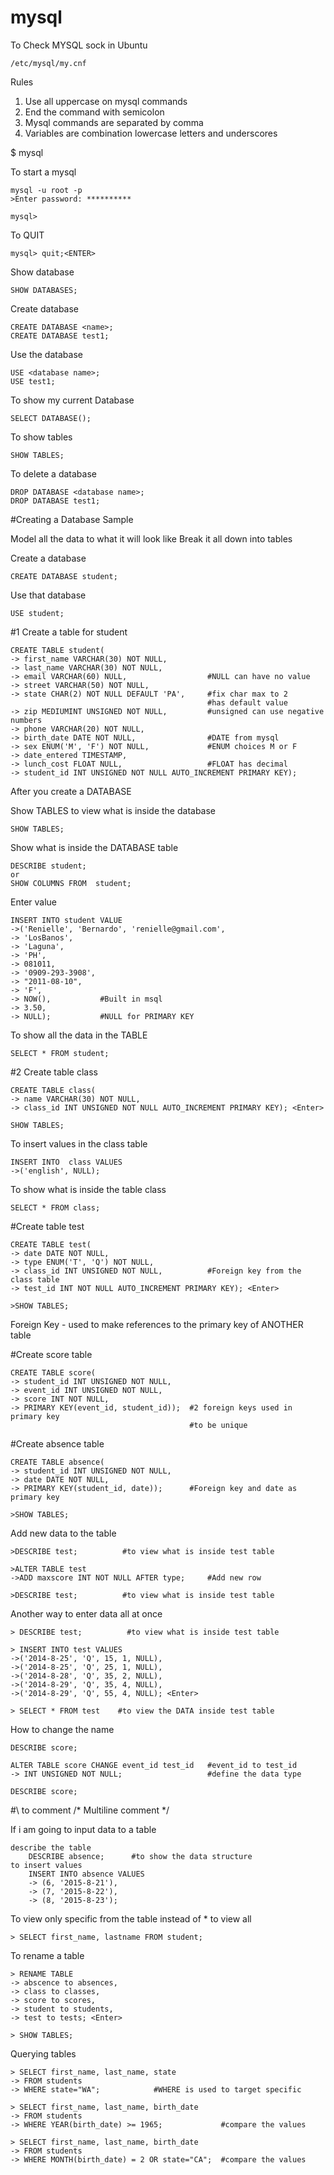 # mysql

To Check MYSQL sock in Ubuntu

    /etc/mysql/my.cnf

Rules
1.  Use all uppercase on mysql commands
2.  End the command with semicolon
3.  Mysql commands are separated by comma
4.  Variables are combination lowercase letters and underscores

$ mysql <Enter>

To start a mysql

	mysql -u root -p
	>Enter password: **********

	mysql>

To QUIT

	mysql> quit;<ENTER>

Show database

    SHOW DATABASES;

Create database

    CREATE DATABASE <name>;
    CREATE DATABASE test1;

Use the database

    USE <database name>;
    USE test1;

To show my current Database

    SELECT DATABASE();

To show tables

    SHOW TABLES;    

To delete a database

    DROP DATABASE <database name>;
    DROP DATABASE test1;

#Creating a Database Sample

Model all the data to what it will look like
Break it all down into tables

Create a database

    CREATE DATABASE student;    

Use that database

    USE student;

#1 Create a table for student

    CREATE TABLE student(
    -> first_name VARCHAR(30) NOT NULL,
    -> last_name VARCHAR(30) NOT NULL,
    -> email VARCHAR(60) NULL,                  #NULL can have no value
    -> street VARCHAR(50) NOT NULL,
    -> state CHAR(2) NOT NULL DEFAULT 'PA',     #fix char max to 2
                                                #has default value
    -> zip MEDIUMINT UNSIGNED NOT NULL,         #unsigned can use negative numbers
    -> phone VARCHAR(20) NOT NULL,
    -> birth_date DATE NOT NULL,                #DATE from mysql
    -> sex ENUM('M', 'F') NOT NULL,             #ENUM choices M or F
    -> date_entered TIMESTAMP,
    -> lunch_cost FLOAT NULL,                   #FLOAT has decimal
    -> student_id INT UNSIGNED NOT NULL AUTO_INCREMENT PRIMARY KEY);
    
After you create a DATABASE

Show TABLES to view what is inside the database

    SHOW TABLES;

Show what is inside the DATABASE table

    DESCRIBE student;
    or
    SHOW COLUMNS FROM  student;

Enter value 

    INSERT INTO student VALUE
    ->('Renielle', 'Bernardo', 'renielle@gmail.com',
    -> 'LosBanos',
    -> 'Laguna',
    -> 'PH',
    -> 081011,
    -> '0909-293-3908',
    -> "2011-08-10",
    -> 'F',
    -> NOW(),           #Built in msql
    -> 3.50,
    -> NULL);           #NULL for PRIMARY KEY

To show all the data in the TABLE

    SELECT * FROM student;

#2 Create table class

    CREATE TABLE class(
    -> name VARCHAR(30) NOT NULL,
    -> class_id INT UNSIGNED NOT NULL AUTO_INCREMENT PRIMARY KEY); <Enter>

    SHOW TABLES;

To insert values in the class table

    INSERT INTO  class VALUES
    ->('english', NULL);

To show what is inside the table class

    SELECT * FROM class;

#Create table test

    CREATE TABLE test(
    -> date DATE NOT NULL,
    -> type ENUM('T', 'Q') NOT NULL,
    -> class_id INT UNSIGNED NOT NULL,          #Foreign key from the class table
    -> test_id INT NOT NULL AUTO_INCREMENT PRIMARY KEY); <Enter>

    >SHOW TABLES;

Foreign Key - used to make references to the primary key of ANOTHER table

#Create score table

    CREATE TABLE score(
    -> student_id INT UNSIGNED NOT NULL,
    -> event_id INT UNSIGNED NOT NULL,
    -> score INT NOT NULL,
    -> PRIMARY KEY(event_id, student_id));  #2 foreign keys used in primary key
                                            #to be unique

#Create absence table

    CREATE TABLE absence(
    -> student_id INT UNSIGNED NOT NULL,
    -> date DATE NOT NULL,
    -> PRIMARY KEY(student_id, date));      #Foreign key and date as primary key

    >SHOW TABLES;

Add new data to the table

    >DESCRIBE test;          #to view what is inside test table

    >ALTER TABLE test
    ->ADD maxscore INT NOT NULL AFTER type;     #Add new row

    >DESCRIBE test;          #to view what is inside test table

Another way to enter data all at once

    > DESCRIBE test;          #to view what is inside test table

    > INSERT INTO test VALUES
    ->('2014-8-25', 'Q', 15, 1, NULL),
    ->('2014-8-25', 'Q', 25, 1, NULL),
    ->('2014-8-28', 'Q', 35, 2, NULL),
    ->('2014-8-29', 'Q', 35, 4, NULL),
    ->('2014-8-29', 'Q', 55, 4, NULL); <Enter>

    > SELECT * FROM test    #to view the DATA inside test table

How to change the name

    DESCRIBE score;

    ALTER TABLE score CHANGE event_id test_id   #event_id to test_id
    -> INT UNSIGNED NOT NULL;                   #define the data type

    DESCRIBE score;

#\ to comment
/* Multiline comment */

If i am going to input data to a table

    describe the table
        DESCRIBE absence;      #to show the data structure
    to insert values
        INSERT INTO absence VALUES
        -> (6, '2015-8-21'),
        -> (7, '2015-8-22'),
        -> (8, '2015-8-23');

To view only specific from the table instead of * to view all

    > SELECT first_name, lastname FROM student; 

To rename a table

    > RENAME TABLE
    -> abscence to absences,
    -> class to classes,
    -> score to scores,
    -> student to students,
    -> test to tests; <Enter>

    > SHOW TABLES;

Querying tables

    > SELECT first_name, last_name, state
    -> FROM students
    -> WHERE state="WA";            #WHERE is used to target specific

    > SELECT first_name, last_name, birth_date
    -> FROM students
    -> WHERE YEAR(birth_date) >= 1965;             #compare the values
    
    > SELECT first_name, last_name, birth_date
    -> FROM students
    -> WHERE MONTH(birth_date) = 2 OR state="CA";  #compare the values










    















